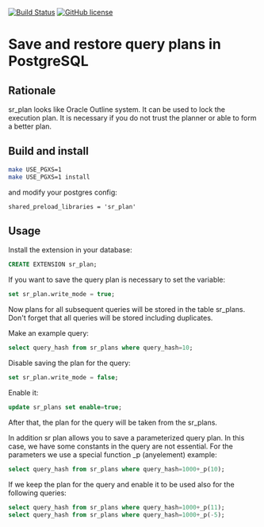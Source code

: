 [![Build Status](https://travis-ci.org/postgrespro/sr_plan.svg?branch=master)](https://travis-ci.org/postgrespro/sr_plan)
[![GitHub license](https://img.shields.io/badge/license-PostgreSQL-blue.svg)](https://raw.githubusercontent.com/postgrespro/sr_plan/master/LICENSE)


# Save and restore query plans in PostgreSQL

## Rationale

sr_plan looks like Oracle Outline system. It can be used to lock the execution plan. It is necessary if you do not trust the planner or able to form a better plan.

## Build and install

```bash
make USE_PGXS=1
make USE_PGXS=1 install
```

and modify your postgres config:
```
shared_preload_libraries = 'sr_plan'
```

## Usage

Install the extension in your database:

```SQL
CREATE EXTENSION sr_plan;
```
If you want to save the query plan is necessary to set the variable:

```SQL
set sr_plan.write_mode = true;
```

Now plans for all subsequent queries will be stored in the table sr_plans.
Don't forget that all queries will be stored including duplicates.

Make an example query:
```SQL
select query_hash from sr_plans where query_hash=10;
```

Disable saving the plan for the query:
```SQL
set sr_plan.write_mode = false;
```

Enable it:

```SQL
update sr_plans set enable=true;
```

After that, the plan for the query will be taken from the sr_plans.

In addition sr plan allows you to save a parameterized query plan.
In this case, we have some constants in the query are not essential.
For the parameters we use a special function _p (anyelement) example:

```SQL
select query_hash from sr_plans where query_hash=1000+_p(10);
```

If we keep the plan for the query and enable it to be used also for the following queries:

```SQL
select query_hash from sr_plans where query_hash=1000+_p(11);
select query_hash from sr_plans where query_hash=1000+_p(-5);
```
